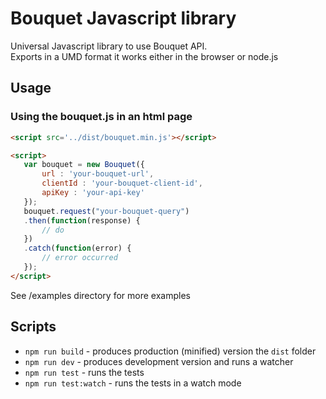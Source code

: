 # Bouquet Javascript library

Universal Javascript library to use Bouquet API.  
Exports in a UMD format it works either in the browser or node.js

## Usage

### Using the bouquet.js in an html page

```html
<script src='../dist/bouquet.min.js'></script>

<script>
   var bouquet = new Bouquet({
       url : 'your-bouquet-url',
       clientId : 'your-bouquet-client-id',
       apiKey : 'your-api-key'
   });
   bouquet.request("your-bouquet-query")
   .then(function(response) {
       // do
   })
   .catch(function(error) {
       // error occurred
   });
</script>
```

See /examples directory for more examples

## Scripts

* `npm run build` - produces production (minified) version the `dist` folder
* `npm run dev` - produces development version and runs a watcher
* `npm run test` - runs the tests
* `npm run test:watch` - runs the tests in a watch mode

